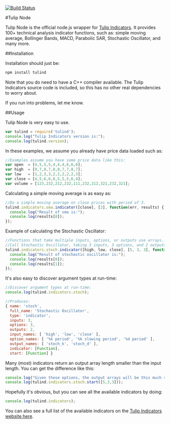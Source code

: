 [![Build Status](https://travis-ci.org/TulipCharts/tulipnode.svg?branch=master)](https://travis-ci.org/TulipCharts/tulipnode)

#Tulip Node

Tulip Node is the official node.js wrapper for [Tulip
Indicators](https://tulipindicators.org). It provides 100+
technical analysis indicator functions, such as:
simple moving average, Bollinger Bands, MACD, Parabolic SAR, Stochastic
Oscillator, and many more.


##Installation

Installation should just be:

``` js
npm install tulind
```

Note that you do need to have a C++ compiler available. The Tulip Indicators
source code is included, so this has no other real dependencies to worry about.

If you run into problems, let me know.


##Usage

Tulip Node is very easy to use.

``` js
var tulind = require('tulind');
console.log("Tulip Indicators version is:");
console.log(tulind.version);
```

In these examples, we assume you already have price data loaded such as:
``` js
//Examples assume you have some price data like this:
var open  = [4,5,5,5,4,4,4,6,6,6];
var high  = [9,7,8,7,8,8,7,7,8,7];
var low   = [1,2,3,3,2,1,2,2,2,3];
var close = [4,5,6,6,6,5,5,5,6,4];
var volume = [123,232,212,232,111,232,212,321,232,321];
```

Calculating a simple moving average is as easy as:

``` js
//Do a simple moving average on close prices with period of 3.
tulind.indicators.sma.indicator([close], [3], function(err, results) {
  console.log("Result of sma is:");
  console.log(results[0]);
});
```



Example of calculating the Stochastic Oscillator:

``` js
//Functions that take multiple inputs, options, or outputs use arrays.
//Call Stochastic Oscillator, taking 3 inputs, 3 options, and 2 outputs.
tulind.indicators.stoch.indicator([high, low, close], [5, 3, 3], function(err, results) {
  console.log("Result of stochastic oscillator is:");
  console.log(results[0]);
  console.log(results[1]);
});
```


It's also easy to discover argument types at run-time:

``` js
//Discover argument types at run-time:
console.log(tulind.indicators.stoch);

//Produces:
{ name: 'stoch',
  full_name: 'Stochastic Oscillator',
  type: 'indicator',
  inputs: 3,
  options: 3,
  outputs: 2,
  input_names: [ 'high', 'low', 'close' ],
  option_names: [ '%k period', '%k slowing period', '%d period' ],
  output_names: [ 'stoch_k', 'stoch_d' ],
  indicator: [Function],
  start: [Function] }
```


Many (most) indicators return an output array length smaller than the input length.
You can get the difference like this:

``` js
console.log("Given these options, the output arrays will be this much shorter than the input arrays:");
console.log(tulind.indicators.stoch.start([5,3,3]));
```


Hopefully it's obvious, but you can see all the available indicators by doing:
``` js
console.log(tulind.indicators);
```

You can also see a full list of the available indicators on the [Tulip
Indicators website here](https://tulipindicators.org/list).

